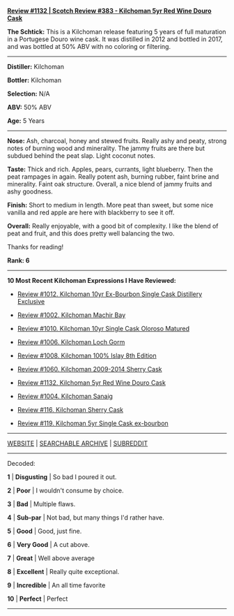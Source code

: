 
[**Review #1132 | Scotch Review #383 - Kilchoman 5yr Red Wine Douro Cask**]( https://t8ke.review/review-1132-kilchoman-5yr-red-wine-douro-cask/)

**The Schtick:** This is a Kilchoman release featuring 5 years of full maturation in a Portugese Douro wine cask. It was distilled in 2012 and bottled in 2017, and was bottled at 50% ABV with no coloring or filtering. 

-----

**Distiller:** Kilchoman

**Bottler:** Kilchoman

**Selection:** N/A

**ABV:**  50% ABV

**Age:** 5 Years 

-----

**Nose:**  Ash, charcoal, honey and stewed fruits. Really ashy and peaty, strong notes of burning wood and minerality. The jammy fruits are there but subdued behind the peat slap. Light coconut notes.  

**Taste:** Thick and rich. Apples, pears, currants, light blueberry. Then the peat rampages in again. Really potent ash, burning rubber, faint brine and minerality. Faint oak structure. Overall, a nice blend of jammy fruits and ashy goodness. 

**Finish:** Short to medium in length. More peat than sweet, but some nice vanilla and red apple are here with blackberry to see it off. 

**Overall:**  Really enjoyable, with a good bit of complexity. I like the blend of peat and fruit, and this does pretty well balancing the two.

Thanks for reading!

**Rank: 6**

----- 

**10 Most Recent Kilchoman Expressions I Have Reviewed:** 

- [Review #1012. Kilchoman 10yr Ex-Bourbon Single Cask Distillery Exclusive]( https://t8ke.review/review-1012-kilchoman-10yr-ex-bourbon-single-cask-distillery-exclusive/) 

- [Review #1002. Kilchoman Machir Bay]( https://t8ke.review/review-1002-kilchoman-machir-bay-rays-wine-and-spirits-selection/) 

- [Review #1010. Kilchoman 10yr Single Cask Oloroso Matured]( https://t8ke.review/review-1010-kilchoman-10yr-single-cask-oloroso/) 

- [Review #1006. Kilchoman Loch Gorm]( https://t8ke.review/review-1006-kilchoman-loch-gorm/) 

- [Review #1008. Kilchoman 100% Islay 8th Edition]( https://t8ke.review/review-1008-kilchoman-100-islay-8th-edition/) 

- [Review #1060. Kilchoman 2009-2014 Sherry Cask]( https://t8ke.review/review-1060-kilchoman-2009-sherry-cask/) 

- [Review #1132. Kilchoman 5yr Red Wine Douro Cask]( https://t8ke.review/review-1132-kilchoman-5yr-red-wine-douro-cask/) 

- [Review #1004. Kilchoman Sanaig]( https://t8ke.review/review-1004-kilchoman-sanaig/) 

- [Review #116. Kilchoman Sherry Cask]( https://t8ke.review/review-116-kilchoman-sherry-cask/) 

- [Review #119. Kilchoman 5yr Single Cask ex-bourbon]( https://t8ke.review/review-119-kilchoman-5yr-ex-bourbon/) 

-----

[WEBSITE](https://t8ke.review) | [SEARCHABLE ARCHIVE](https://t8ke.review/review-archive/) | [SUBREDDIT](https://reddit.com/r/t8kereviews)

-----

Decoded:

**1** | **Disgusting** | So bad I poured it out.

**2** | **Poor** | I wouldn't consume by choice.

**3** | **Bad** | Multiple flaws.

**4** | **Sub-par** | Not bad, but many things I'd rather have.

**5** | **Good** | Good, just fine.

**6** | **Very Good** | A cut above.

**7** | **Great** | Well above average

**8** | **Excellent** | Really quite exceptional.

**9** | **Incredible** | An all time favorite

**10** | **Perfect** | Perfect

----

